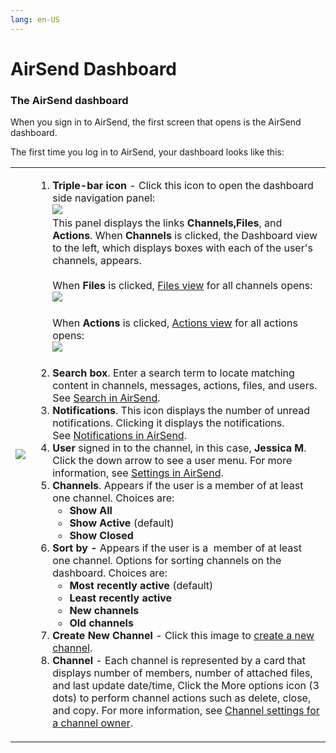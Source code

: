 ```yaml
---
lang: en-US
---
```


# AirSend Dashboard

### The AirSend dashboard

When you sign in to AirSend, the first screen that opens is the AirSend dashboard. 

The first time you log in to AirSend, your dashboard looks like this:

<table><colgroup><col><col></colgroup><tbody><tr><td><div><p><span><img src="../../assets/using-airsend/airsend-dashboard/air-send-dashboard.png"></span></p></div></td><td><div><ol><li><strong>Triple-bar icon</strong> - Click this icon to open the dashboard side navigation panel:<br><span><img src="../../assets/using-airsend/airsend-dashboard/dashboard-navigation-panel.png"></span><br>This panel displays the links&nbsp;<strong>Channels,</strong><strong>Files</strong>, and <strong>Actions</strong>. When <strong>Channels</strong> is clicked, the Dashboard view to the left, which displays boxes with each of the user's channels, appears.<br><br>When <strong>Files</strong> is clicked, <a href="/files/files-view">Files view</a> for all channels opens:<br><span><img src="../../assets/using-airsend/airsend-dashboard/as-files-view.png"></span><br><br>When <strong>Actions</strong> is clicked, <a href="/actions/intro">Actions view</a> for all actions opens:<br><span><img src="../../assets/using-airsend/airsend-dashboard/as-actions-view.png"></span><br><br></li><li><strong>Search box</strong>. Enter a search term to locate matching content in channels, messages, actions, files, and users. See&nbsp;<a href="/using-airsend/search-in-airsend">Search in AirSend</a>.</li><li><strong>Notifications</strong><span>. This icon displays the number of unread notifications. Clicking it displays the notifications. See<span>&nbsp;</span></span><a href="/notifications">Notifications&nbsp;in AirSend</a><span>.</span></li><li><span><strong>User</strong><span>&nbsp;</span>signed in to the channel, in this case,&nbsp;<strong>Jessica M</strong>. Click the down arrow to see a user menu. For more information, see<span>&nbsp;<a href="/account/settings-in-airsend">Settings in AirSend</a></span>.</span></li><li><span><strong>Channels</strong>. Appears if the user is a member of at least one channel. Choices are:</span><ul><li><strong><span>Show All</span></strong></li><li><span><strong>Show Active</strong> (default)</span></li><li><strong><span>Show Closed</span></strong></li></ul></li><li><strong><span>Sort by - </span></strong><span>Appears if the user is a&nbsp; member of at least one channel. Options for sorting channels on the dashboard. Choices are:</span><ul><li><span><strong>Most recently active</strong> (default)</span></li><li><strong><span>Least recently active</span></strong></li><li><strong><span>New channels</span></strong></li><li><strong><span>Old channels</span></strong></li></ul></li><li><strong><span>Create New Channel </span></strong><span>- Click this image to <a href="/channels/creating-a-channel">create a new channel</a>.</span></li><li><span><strong>Channel</strong> - Each channel is represented by a card that displays number of members, number of attached files, and last update date/time, Click the More options icon (3 dots) to perform channel actions such as delete, close, and copy. For more information, see&nbsp;<a href="/channels/channel-settings-for-a-channel-owner">Channel settings for a channel owner</a>.</span></li></ol></div></td></tr></tbody></table>